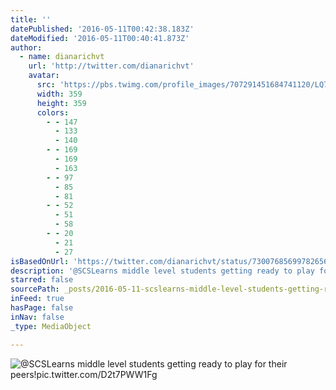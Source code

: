```yaml
---
title: ''
datePublished: '2016-05-11T00:42:38.183Z'
dateModified: '2016-05-11T00:40:41.873Z'
author:
  - name: dianarichvt
    url: 'http://twitter.com/dianarichvt'
    avatar:
      src: 'https://pbs.twimg.com/profile_images/707291451684741120/LQ7jS7Uf_400x400.jpg'
      width: 359
      height: 359
      colors:
        - - 147
          - 133
          - 140
        - - 169
          - 169
          - 163
        - - 97
          - 85
          - 81
        - - 52
          - 51
          - 58
        - - 20
          - 21
          - 27
isBasedOnUrl: 'https://twitter.com/dianarichvt/status/730076856997826561'
description: '@SCSLearns middle level students getting ready to play for their peers!pic.twitter.com/D2t7PWW1Fg'
starred: false
sourcePath: _posts/2016-05-11-scslearns-middle-level-students-getting-ready-to-play-for-t.md
inFeed: true
hasPage: false
inNav: false
_type: MediaObject

---
```

![@SCSLearns middle level students getting ready to play for their peers!pic.twitter.com/D2t7PWW1Fg](https://pbs.twimg.com/media/CiHBAxjW0AEd0GN.jpg:large)